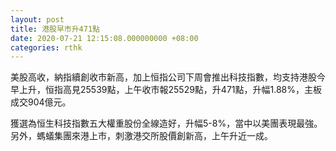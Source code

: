 ```yaml
---
layout: post
title: 港股早市升471點
date: 2020-07-21 12:15:08.000000000 +08:00
categories: rthk
---
```


美股高收，納指續創收市新高，加上恒指公司下周會推出科技指數，均支持港股今早上升，恒指高見25539點，上午收市報25529點，升471點，升幅1.88%，主板成交904億元。

獲選為恒生科技指數五大權重股份全線造好，升幅5-8%，當中以美團表現最強。另外，螞蟻集團來港上市，刺激港交所股價創新高，上午升近一成。
